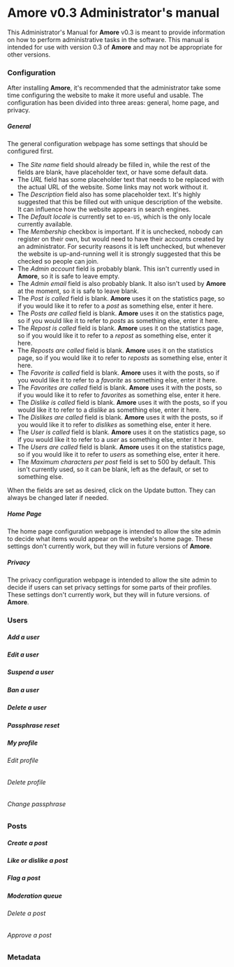 # **Amore** v0.3 Administrator's manual

This Administrator's Manual for **Amore** v0.3 is meant to provide information on how to perform administrative tasks in the software. This manual is intended for use with version 0.3 of **Amore** and may not be appropriate for other versions.

### Configuration

After installing **Amore**, it's recommended that the administrator take some time configuring the website to make it more useful and usable. The configuration has been divided into three areas: general, home page, and privacy.

##### General
The general configuration webpage has some settings that should be configured first.

+ The *Site name* field should already be filled in, while the rest of the fields are blank, have placeholder text, or have some default data.
+ The *URL* field has some placeholder text that needs to be replaced with the actual URL of the website. Some links may not work without it.
+ The *Description* field also has some placeholder text. It's highly suggested that this be filled out with unique description of the website. It can influence how the website appears in search engines.
+ The *Default locale* is currently set to `en-US`, which is the only locale currently available.
+ The *Membership* checkbox is important. If it is unchecked, nobody can register on their own, but would need to have their accounts created by an administrator. For security reasons it is left unchecked, but whenever the website is up-and-running well it is strongly suggested that this be checked so people can join.
+ The *Admin account* field is probably blank. This isn't currently used in **Amore**, so it is safe to leave empty.
+ The *Admin email* field is also probably blank. It also isn't used by **Amore** at the moment, so it is safe to leave blank.
+ The *Post is called* field is blank. **Amore** uses it on the statistics page, so if you would like it to refer to a *post* as something else, enter it here.
+ The *Posts are called* field is blank. **Amore** uses it on the statistics page, so if you would like it to refer to *posts* as something else, enter it here.
+ The *Repost is called* field is blank. **Amore** uses it on the statistics page, so if you would like it to refer to a *repost* as something else, enter it here.
+ The *Reposts are called* field is blank. **Amore** uses it on the statistics page, so if you would like it to refer to *reposts* as something else, enter it here.
+ The *Favorite is called* field is blank. **Amore** uses it with the posts, so if you would like it to refer to a *favorite* as something else, enter it here.
+ The *Favorites are called* field is blank. **Amore** uses it with the posts, so if you would like it to refer to *favorites* as something else, enter it here.
+ The *Dislike is called* field is blank. **Amore** uses it with the posts, so if you would like it to refer to a *dislike* as something else, enter it here.
+ The *Dislikes are called* field is blank. **Amore** uses it with the posts, so if you would like it to refer to *dislikes* as something else, enter it here.
+ The *User is called* field is blank. **Amore** uses it on the statistics page, so if you would like it to refer to a *user* as something else, enter it here.
+ The *Users are called* field is blank. **Amore** uses it on the statistics page, so if you would like it to refer to *users* as something else, enter it here.
+ The *Maximum characters per post* field is set to 500 by default. This isn't currently used, so it can be blank, left as the default, or set to something else.

When the fields are set as desired, click on the Update button. They can always be changed later if needed.

##### Home Page
The home page configuration webpage is intended to allow the site admin to decide what items would appear on the website's home page. These settings don't currently work, but they will in future versions of **Amore**.

##### Privacy
The privacy configuration webpage is intended to allow the site admin to decide if users can set privacy settings for some parts of their profiles. These settings don't currently work, but they will in future versions. of **Amore**.

### Users

##### Add a user

##### Edit a user

##### Suspend a user

##### Ban a user

##### Delete a user

##### Passphrase reset

##### My profile

###### Edit profile

###### Delete profile

###### Change passphrase

### Posts

##### Create a post

##### Like or dislike a post

##### Flag a post

##### Moderation queue

###### Delete a post

###### Approve a post

### Metadata
